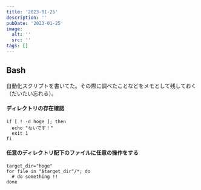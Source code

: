 ```yaml
---
title: '2023-01-25'
description: ''
pubDate: '2023-01-25'
image:
  alt: ''
  src: ''
tags: []
---
```


## Bash

自動化スクリプトを書いてた。その際に調べたことなどをメモとして残しておく（だいたい忘れる）。

#### ディレクトリの存在確認

```shell
if [ ! -d hoge ]; then
  echo "ないです！"
  exit 1
fi
```


#### 任意のディレクトリ配下のファイルに任意の操作をする

```shell
target_dir="hoge"
for file in "$target_dir"/*; do
  # do something !!
done
```
